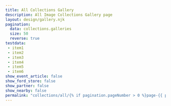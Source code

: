 ```yaml
---
title: All Collections Gallery
description: All Image Collections Gallery page
layout: design/gallery.njk
pagination:
  data: collections.galleries
  size: 50
  reverse: true
testdata:
 - item1
 - item2
 - item3
 - item4
 - item5
 - item6
show_event_article: false
show_ford_store: false
show_partner: false
show_nearby: false
permalink: "collections/all/{% if pagination.pageNumber > 0 %}page-{{ pagination.pageNumber + 1 }}/{% endif %}index.html"
---
```


